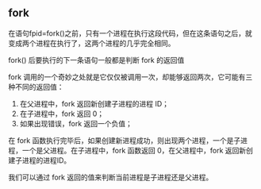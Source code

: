 ## fork

在语句fpid=fork()之前，只有一个进程在执行这段代码，但在这条语句之后，就变成两个进程在执行了，这两个进程的几乎完全相同。

fork() 后要执行的下一条语句一般都是判断 fork 的返回值

fork 调用的一个奇妙之处就是它仅仅被调用一次，却能够返回两次，它可能有三种不同的返回值：
1. 在父进程中，fork 返回新创建子进程的进程 ID；
2. 在子进程中，fork 返回 0；
3. 如果出现错误，fork 返回一个负值；

在 fork 函数执行完毕后，如果创建新进程成功，则出现两个进程，一个是子进程，一个是父进程。在子进程中，fork 函数返回 0，在父进程中，fork 返回新创建子进程的进程ID。

我们可以通过 fork 返回的值来判断当前进程是子进程还是父进程。
